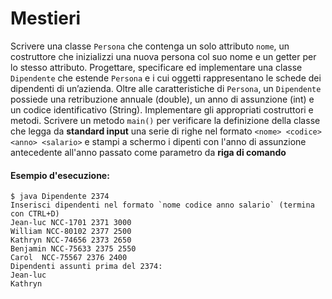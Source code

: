 # Mestieri

Scrivere una classe `Persona` che contenga un solo attributo `nome`, un costruttore che inizializzi una nuova persona col suo nome e un getter per lo stesso attributo. Progettare, specificare ed implementare una classe `Dipendente` che estende `Persona` e i cui oggetti rappresentano le schede dei dipendenti di un’azienda. Oltre alle caratteristiche di `Persona`, un `Dipendente` possiede una retribuzione annuale (double), un anno di assunzione (int) e un codice identificativo (String). Implementare gli appropriati costruttori e metodi. Scrivere un metodo `main()` per verificare la definizione della classe che legga da **standard input** una serie di righe nel formato `<nome> <codice> <anno> <salario>` e stampi a schermo i dipenti con l'anno di assunzione antecedente all'anno passato come parametro da **riga di comando** 

#### Esempio d'esecuzione:

```text
$ java Dipendente 2374
Inserisci dipendenti nel formato `nome codice anno salario` (termina con CTRL+D)
Jean-luc NCC-1701 2371 3000
William NCC-80102 2377 2500
Kathryn NCC-74656 2373 2650
Benjamin NCC-75633 2375 2550
Carol  NCC-75567 2376 2400
Dipendenti assunti prima del 2374:
Jean-luc
Kathryn
```
